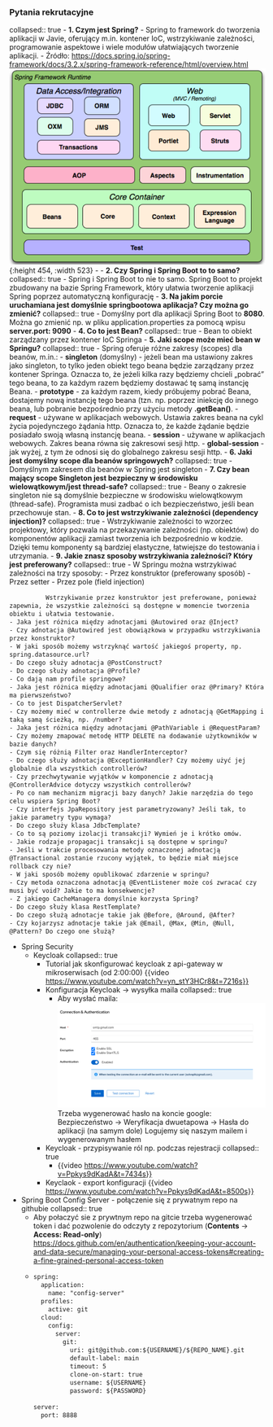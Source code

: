 ### Pytania rekrutacyjne
collapsed:: true
	- **1. Czym jest Spring?**
		- Spring to framework do tworzenia aplikacji w Javie,  oferujący m.in. kontener IoC, wstrzykiwanie zależności, programowanie  aspektowe i wiele modułów ułatwiających tworzenie aplikacji.
		- Źródło:
		  https://docs.spring.io/spring-framework/docs/3.2.x/spring-framework-reference/html/overview.html
		  ![image.png](../assets/image_1720514429168_0.png){:height 454, :width 523}
		-
	- **2. Czy Spring i Spring Boot to to samo?**
	  collapsed:: true
		- Spring i Spring Boot to nie to samo. Spring Boot to projekt 
		  zbudowany na bazie Spring Framework, który ułatwia tworzenie aplikacji 
		  Spring poprzez automatyczną konfigurację
	- **3. Na jakim porcie uruchamiana jest domyślnie springbootowa aplikacja? Czy można go zmienić?**
	  collapsed:: true
		- Domyślny port dla aplikacji Spring Boot to **8080**. Można go zmienić np. w pliku application.properties za pomocą wpisu **server.port: 9090**
	- **4. Co to jest Bean?**
	  collapsed:: true
		- Bean to obiekt zarządzany przez kontener IoC Springa
	- **5. Jaki scope może mieć bean w Springu?**
	  collapsed:: true
		- Spring oferuje różne zakresy (scopes) dla beanów, m.in.:
			- **singleton** (domyślny) - jeżeli bean ma ustawiony zakres jako singleton, to tylko jeden obiekt tego beana będzie zarządzany przez kontener Springa. Oznacza to, że jeżeli kilka razy będziemy chcieli „pobrać” tego beana, to za każdym razem będziemy dostawać tę samą instancję Beana.
			- **prototype** - za każdym razem, kiedy próbujemy pobrać Beana, dostajemy nową instancję tego beana (tzn. np. poprzez iniekcję do innego beana, lub pobranie bezpośrednio przy użyciu metody **.getBean()**.
			- **request** - używane w aplikacjach webowych. Ustawia zakres beana na cykl życia pojedynczego żądania http. Oznacza to, że każde żądanie będzie posiadało swoją własną instancję beana.
			- **session** - używane w aplikacjach webowych. Zakres beana równa się zakresowi sesji http.
			- **global-session** - jak wyżej, z tym że odnosi się do globalnego zakresu sesji http.
	- **6. Jaki jest domyślny scope dla beanów springowych?**
	  collapsed:: true
		- Domyślnym zakresem dla beanów w Spring jest singleton
	- **7. Czy bean mający scope Singleton jest bezpieczny w środowisku wielowątkowym/jest thread-safe?**
	  collapsed:: true
		- Beany o zakresie singleton nie są domyślnie bezpieczne w środowisku wielowątkowym (thread-safe). Programista musi zadbać o ich bezpieczeństwo, jeśli bean przechowuje stan.
	- **8. Co to jest wstrzykiwanie zależności (dependency injection)?**
	  collapsed:: true
		- Wstrzykiwanie zależności to wzorzec projektowy, który pozwala na  przekazywanie zależności (np. obiektów) do komponentów aplikacji zamiast tworzenia ich bezpośrednio w kodzie. Dzięki temu komponenty są bardziej elastyczne, łatwiejsze do testowania i utrzymania.
	- **9. Jakie znasz sposoby wstrzykiwania zależności? Który jest preferowany?**
	  collapsed:: true
		- W Springu można wstrzykiwać zależności na trzy sposoby:
			- Przez konstruktor (preferowany sposób)
			- Przez setter
			- Przez pole (field injection)
			  
			  Wstrzykiwanie przez konstruktor jest preferowane, ponieważ  zapewnia, że wszystkie zależności są dostępne w momencie tworzenia  obiektu i ułatwia testowanie.
	- Jaka jest różnica między adnotacjami @Autowired oraz @Inject?
	- Czy adnotacja @Autowired jest obowiązkowa w przypadku wstrzykiwania przez konstruktor?
	- W jaki sposób możemy wstrzyknąć wartość jakiegoś property, np. spring.datasource.url?
	- Do czego służy adnotacja @PostConstruct?
	- Do czego służy adnotacja @Profile?
	- Co dają nam profile springowe?
	- Jaka jest różnica między adnotacjami @Qualifier oraz @Primary? Która ma pierwszeństwo?
	- Co to jest DispatcherServlet?
	- Czy możemy mieć w controllerze dwie metody z adnotacją @GetMapping i taką samą ścieżką, np. /number?
	- Jaka jest różnica między adnotacjami @PathVariable i @RequestParam?
	- Czy możemy zmapować metodę HTTP DELETE na dodawanie użytkowników w bazie danych?
	- Czym się różnią Filter oraz HandlerInterceptor?
	- Do czego służy adnotacja @ExceptionHandler? Czy możemy użyć jej globalnie dla wszystkich controllerów?
	- Czy przechwytywanie wyjątków w komponencie z adnotacją @ControllerAdvice dotyczy wszystkich controllerów?
	- Po co nam mechanizm migracji bazy danych? Jakie narzędzia do tego celu wspiera Spring Boot?
	- Czy interfejs JpaRepository jest parametryzowany? Jeśli tak, to jakie parametry typu wymaga?
	- Do czego służy klasa JdbcTemplate?
	- Co to są poziomy izolacji transakcji? Wymień je i krótko omów.
	- Jakie rodzaje propagacji transakcji są dostępne w springu?
	- Jeśli w trakcie procesowania metody oznaczonej adnotacją @Transactional zostanie rzucony wyjątek, to będzie miał miejsce rollback czy nie?
	- W jaki sposób możemy opublikować zdarzenie w springu?
	- Czy metoda oznaczona adnotacją @EventListener może coś zwracać czy musi być void? Jakie to ma konsekwencje?
	- Z jakiego CacheManagera domyślnie korzysta Spring?
	- Do czego służy klasa RestTemplate?
	- Do czego służą adnotacje takie jak @Before, @Around, @After?
	- Czy kojarzysz adnotacje takie jak @Email, @Max, @Min, @Null, @Pattern? Do czego one służą?
- Spring Security
	- Keycloak
	  collapsed:: true
		- Tutorial jak skonfigurować keycloak z api-gateway w mikroserwisach (od 2:00:00)
		  {{video https://www.youtube.com/watch?v=yn_stY3HCr8&t=7216s}}
		- Konfiguracja Keycloak -> wysyłka maila
		  collapsed:: true
			- Aby wysłać maila:
			  ![keycloak_email_sttings.png](../assets/keycloak_email_sttings_1736955008180_0.png)
			  Trzeba wygenerować hasło na koncie google: 
			  Bezpieczeństwo -> Weryfikacja dwuetapowa -> Hasła do aplikacji (na samym dole)
			  Logujemy się naszym mailem i wygenerowanym hasłem
		- Keycloak - przypisywanie ról np. podczas rejestracji
		  collapsed:: true
			- {{video https://www.youtube.com/watch?v=Ppkys9dKadA&t=7434s}}
		- Keyclaok - export konfiguracji
		  {{video https://www.youtube.com/watch?v=Ppkys9dKadA&t=8500s}}
- Spring Boot Config Server - połączenie się z prywatnym repo na githubie
  collapsed:: true
	- Aby połaczyć sie z prywtnym repo na gitcie trzeba wygenerować token i dać pozwolenie do odczyty z repozytorium (**Contents** -> **Access: Read-only**)
	  https://docs.github.com/en/authentication/keeping-your-account-and-data-secure/managing-your-personal-access-tokens#creating-a-fine-grained-personal-access-token
	- ```
	  spring:
	    application:
	      name: "config-server"
	    profiles:
	      active: git
	    cloud:
	      config:
	        server:
	          git:
	            uri: git@github.com:${USERNAME}/${REPO_NAME}.git
	            default-label: main
	            timeout: 5
	            clone-on-start: true
	            username: ${USERNAME}
	            password: ${PASSWORD}
	  
	  server:
	    port: 8888
	  ```